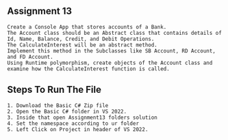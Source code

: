 ## Assignment 13
    Create a Console App that stores accounts of a Bank. 
    The Account class should be an Abstract class that contains details of Id, Name, Balance, Credit, and Debit Operations. 
    The CalculateInterest will be an abstract method.
    Implement this method in the Subclasses like SB Account, RD Account, and FD Account.
    Using Runtime polymorphism, create objects of the Account class and examine how the CalculateInterest function is called.

## Steps To Run The File
    1. Download the Basic C# Zip file
    2. Open the Basic C# folder in VS 2022.
    3. Inside that open Assignment13 folders solution 
    4. Set the namespace according to ur folder
    5. Left Click on Project in header of VS 2022.
